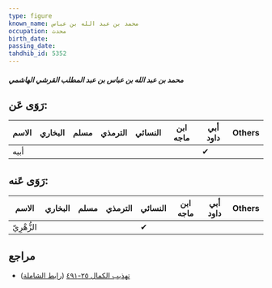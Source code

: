 ```yaml
---
type: figure
known_name: محمد بن عبد الله بن عباس
occupation: محدث
birth_date:
passing_date:
tahdhib_id: 5352
---
```

##### محمد بن عبد الله بن عباس بن عبد المطلب القرشي الهاشمي

## رَوَى عَن:
| الاسم | البخاري | مسلم | الترمذي | النسائي | ابن ماجه | أبي داود | Others |
| ----- | ------- | ---- | ------- | ------- | -------- | -------- | ------ |
| أبيه  |         |      |         |         |          | ✔        |        |
## رَوَى عَنه:
| الاسم       | البخاري | مسلم | الترمذي | النسائي | ابن ماجه | أبي داود | Others |
| ----------- | ------- | ---- | ------- | ------- | -------- | -------- | ------ |
| الزُّهْرِيّ |         |      |         | ✔       |          |          |        |
## مراجع
- [تهذيب الكمال ٢٥-٤٩١](obsidian://open?vault=Tahdhib-al-Kamal&file=Figures/٥٣٥٢-محمد%20بن%20عبد%20الله%20بن%20عباس%20بن%20عبد%20المطلب%20القرشي%20الهاشمي) ([رابط الشاملة](https://shamela.ws/book/3722/13584))